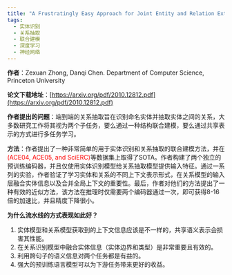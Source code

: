 ```yaml
---
title: "A Frustratingly Easy Approach for Joint Entity and Relation Extraction"
tags:
  - 实体识别
  - 关系抽取
  - 联合建模
  - 深度学习
  - 神经网络
---
```


**作者**：Zexuan Zhong, Danqi Chen. Department of Computer Science, Princeton University

**论文下载地址**：[https://arxiv.org/pdf/2010.12812.pdf](https://arxiv.org/pdf/2010.12812.pdf)

**作者提出的问题**：端到端的关系抽取旨在识别命名实体并抽取实体之间的关系，大多数研究工作将其视为两个子任务，要么通过一种结构联合建模，要么通过共享表示的方式进行多任务学习。

**方法**：作者提出了一种非常简单的用于实体识别和关系抽取的联合建模方法，并在<font color='red'>(ACE04, ACE05, and SciERC)</font>等数据集上取得了SOTA。作者构建了两个独立的预训练编码器，并且仅使用实体识别模型给关系抽取模型提供输入特征。通过一系列的实验，作者验证了学习实体和关系的不同上下文表示形式，在关系模型的输入层融合实体信息以及合并全局上下文的重要性。最后，作者对他们的方法提出了一种有效的近似方法，该方法在推理时仅需要两个编码器通过一次，即可获得8-16倍的加速比，并且精度下降很小。

**为什么流水线的方式表现如此好？**  
1. 实体模型和关系模型获取到的上下文信息应该是不一样的，共享语义表示会损害其性能。 
2. 在关系识别模型中融合实体信息（实体边界和类型）是非常重要且有效的。 
3. 利用跨句子的语义信息对两个任务都是有益的。 
4. 强大的预训练语言模型可以为下游任务带来更好的收益。 
